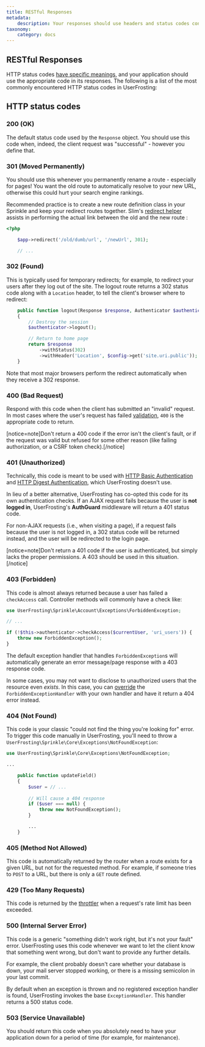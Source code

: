 ```yaml
---
title: RESTful Responses
metadata:
    description: Your responses should use headers and status codes consistent with the HTTP specifications.  This section lists the HTTP codes commonly used by UserFrosting.
taxonomy:
    category: docs
---
```


## RESTful Responses

HTTP status codes [have specific meanings](https://en.wikipedia.org/wiki/List_of_HTTP_status_codes), and your application should use the appropriate code in its responses. The following is a list of the most commonly encountered HTTP status codes in UserFrosting:

## HTTP status codes

### 200 (OK)

The default status code used by the `Response` object. You should use this code when, indeed, the client request was "successful" - however you define that.

### 301 (Moved Permanently)

You should use this whenever you permanently rename a route - especially for pages! You want the old route to automatically resolve to your new URL, otherwise this could hurt your search engine rankings.

Recommended practice is to create a new route definition class in your Sprinkle and keep your redirect routes together. Slim's [redirect helper](https://www.slimframework.com/docs/v4/objects/routing.html#redirect-helper) assists in performing the actual link between the old and the new route :

```php
<?php

    $app->redirect('/old/dumb/url', '/newUrl', 301);

    // ...
```

### 302 (Found)

This is typically used for temporary redirects; for example, to redirect your users after they log out of the site. The logout route returns a 302 status code along with a `Location` header, to tell the client's browser where to redirect:

```php
    public function logout(Response $response, Authenticator $authenticator, Config $config)
    {
        // Destroy the session
        $authenticator->logout();

        // Return to home page
        return $response
            ->withStatus(302)
            ->withHeader('Location', $config->get('site.uri.public'));
    }
```

Note that most major browsers perform the redirect automatically when they receive a 302 response.

### 400 (Bad Request)

Respond with this code when the client has submitted an "invalid" request. In most cases where the user's request has failed [validation](/routes-and-controllers/client-input/validation), `400` is the appropriate code to return.

[notice=note]Don't return a 400 code if the error isn't the client's fault, or if the request was valid but refused for some other reason (like failing authorization, or a CSRF token check).[/notice]

### 401 (Unauthorized)

Technically, this code is meant to be used with [HTTP Basic Authentication](https://en.wikipedia.org/wiki/Basic_access_authentication) and [HTTP Digest Authentication](https://en.wikipedia.org/wiki/Digest_access_authentication), which UserFrosting doesn't use.

In lieu of a better alternative, UserFrosting has co-opted this code for its own authentication checks. If an AJAX request fails because the user is **not logged in**, UserFrosting's **AuthGuard** middleware will return a 401 status code.

For non-AJAX requests (i.e., when visiting a page), if a request fails because the user is not logged in, a 302 status code will be returned instead, and the user will be redirected to the login page.

[notice=note]Don't return a 401 code if the user is authenticated, but simply lacks the proper permissions. A 403 should be used in this situation.[/notice]

### 403 (Forbidden)

This code is almost always returned because a user has failed a `checkAccess` call. Controller methods will commonly have a check like:

```php
use UserFrosting\Sprinkle\Account\Exceptions\ForbiddenException;

// ...

if (!$this->authenticator->checkAccess($currentUser, 'uri_users')) {
    throw new ForbiddenException();
}
```

The default exception handler that handles `ForbiddenException`s will automatically generate an error message/page response with a 403 response code.

In some cases, you may not want to disclose to unauthorized users that the resource even _exists_. In this case, you can [override](/advanced/error-handling#creating-a-custom-exception-handler) the `ForbiddenExceptionHandler` with your own handler and have it return a 404 error instead.

### 404 (Not Found)

This code is your classic "could not find the thing you're looking for" error. To trigger this code manually in UserFrosting, you'll need to throw a `UserFrosting\Sprinkle\Core\Exceptions\NotFoundException`:

```php
use UserFrosting\Sprinkle\Core\Exceptions\NotFoundException;

...

    public function updateField()
    {
        $user = // ...
        
        // Will cause a 404 response
        if ($user === null) {
            throw new NotFoundException();
        }

        ...
    }
```

### 405 (Method Not Allowed)

This code is automatically returned by the router when a route exists for a given URL, but not for the requested method. For example, if someone tries to `POST` to a URL, but there is only a `GET` route defined.

### 429 (Too Many Requests)

This code is returned by the [throttler](/routes-and-controllers/client-input/throttle) when a request's rate limit has been exceeded.

### 500 (Internal Server Error)

This code is a generic "something didn't work right, but it's not your fault" error. UserFrosting uses this code whenever we want to let the client know that something went wrong, but don't want to provide any further details.

For example, the client probably doesn't care whether your database is down, your mail server stopped working, or there is a missing semicolon in your last commit.

By default when an exception is thrown and no registered exception handler is found, UserFrosting invokes the base `ExceptionHandler`. This handler returns a 500 status code.

### 503 (Service Unavailable)

You should return this code when you absolutely need to have your application down for a period of time (for example, for maintenance).
